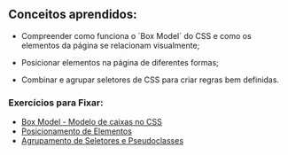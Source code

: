 ## Conceitos aprendidos:

* Compreender como funciona o ´Box Model´ do CSS e como os elementos da página se relacionam visualmente;

* Posicionar elementos na página de diferentes formas;

* Combinar e agrupar seletores de CSS para criar regras bem definidas.

### Exercícios para Fixar:
* [Box Model - Modelo de caixas no CSS](https://github.com/andremarquezz/trybe-exercicios/tree/main/Fundamentos-Desenvolvimento-Web/bloco-3-introducao-a-html-e-css/dia-3-html-css-seletores-e-posicionamento/Box%20Model%20-%20Modelo%20de%20caixas%20no%20CSS)
* [Posicionamento de Elementos](https://github.com/andremarquezz/trybe-exercicios/tree/main/Fundamentos-Desenvolvimento-Web/bloco-3-introducao-a-html-e-css/dia-3-html-css-seletores-e-posicionamento/Posicionamento%20de%20Elementos)
* [Agrupamento de Seletores e Pseudoclasses](https://github.com/andremarquezz/trybe-exercicios/tree/main/Fundamentos-Desenvolvimento-Web/bloco-3-introducao-a-html-e-css/dia-3-html-css-seletores-e-posicionamento/Agrupamento-de-Seletores-e-Pseudoclasses)
